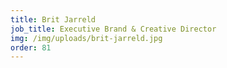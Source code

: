 ```yaml
---
title: Brit Jarreld
job_title: Executive Brand & Creative Director
img: /img/uploads/brit-jarreld.jpg
order: 81
---
```


